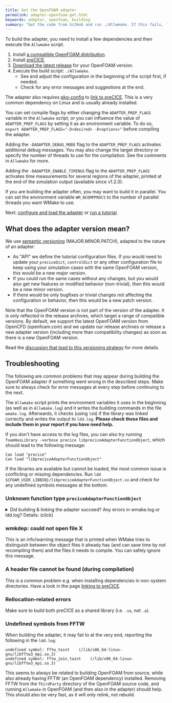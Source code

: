 ```yaml
---
title: Get the OpenFOAM adapter
permalink: adapter-openfoam-get.html
keywords: adapter, openfoam, building
summary: "Get the code from GitHub and run ./Allwmake. If this fails, look into wmake.log and ldd.log."
---
```


To build the adapter, you need to install a few dependencies and then execute the `Allwmake` script.

1. Install [a compatible OpenFOAM distribution](https://precice.org/adapter-openfoam-support.html).
2. Install [preCICE](https://precice.org/installation-overview.html).
3. [Download the latest release](https://github.com/precice/openfoam-adapter/releases/latest) for your OpenFOAM version.
4. Execute the build script: `./Allwmake`.
    * See and adjust the configuration in the beginning of the script first, if needed.
    * Check for any error messages and suggestions at the end.

The adapter also requires [pkg-config](https://linux.die.net/man/1/pkg-config) to [link to preCICE](https://precice.org/installation-linking.html). This is a very common dependency on Linux and is usually already installed.

You can set compile flags by either changing the `ADAPTER_PREP_FLAGS` variable in the `Allwmake` script, or you can influence the value of `ADAPTER_PREP_FLAGS` by setting it as an environment variable.
To do so, `export ADAPTER_PREP_FLAGS="-D<desired> -D<options>"` before compiling the adapter.

Adding the `-DADAPTER_DEBUG_MODE` flag to the `ADAPTER_PREP_FLAGS` activates additional debug messages. You may also change the target directory or specify the number of threads to use for the compilation. See the comments in `Allwmake` for more.

Adding the `-DADAPTER_ENABLE_TIMINGS` flag to the `ADAPTER_PREP_FLAGS` activates time measurements for several regions of the adapter, printed at the end of the simulation output (available since v1.2.0).

If you are building the adapter often, you may want to build it in parallel. You can set the environment variable `WM_NCOMPPROCS` to the number of parallel threads you want WMake to use.

Next: [configure and load the adapter](https://precice.org/adapter-openfoam-config.html) or [run a tutorial](https://precice.org/tutorials.html).

## What does the adapter version mean?

We use [semantic versioning](https://semver.org/) (MAJOR.MINOR.PATCH), adapted to the nature of an adapter:

* As "API" we define the tutorial configuration files. If you would need to update your `preciceDict`, `controlDict` or any other configuration file to keep using your simulation cases with the same OpenFOAM version, this would be a new major version.
* If you could run the same cases without any changes, but you would also get new features or modified behavior (non-trivial), then this would be a new minor version.
* If there would be only bugfixes or trivial changes not affecting the configuration or behavior, then this would be a new patch version.

Note that the OpenFOAM version is not part of the version of the adapter. It is only reflected in the release archives, which target a range of compatible versions. By default, we support the latest OpenFOAM version from OpenCFD (openfoam.com) and we update our release archives or release a new adapter version (including more than compatibility changes) as soon as there is a new OpenFOAM version.

Read the [discussion that lead to this versioning strategy](https://github.com/precice/openfoam-adapter/issues/52) for more details.

## Troubleshooting

The following are common problems that may appear during building the OpenFOAM adapter if something went wrong in the described steps. Make sure to always check for error messages at every step before continuing to the next.

The `Allwmake` script prints the environment variables it uses in the beginning (as well as in `Allwmake.log`) and it writes the building commands in the file `wmake.log`. Afterwards, it checks (using `ldd`) if the library was linked correctly and writes the output to `ldd.log`. **Please check these files and include them in your report if you have need help.**

If you don't have access to the log files, you can also try running `foamHasLibrary -verbose precice libpreciceAdapterFunctionObject`, which should lead to the following message:

```text
Can load "precice"
Can load "libpreciceAdapterFunctionObject"
```

If the libraries are available but cannot be loaded, the most common issue is conflicting or missing dependencies. Run `ldd ${FOAM_USER_LIBBIN}/libpreciceAdapterFunctionObject.so` and check for any undefined symbols messages at the bottom.

### Unknown function type `preciceAdapterFunctionObject`

<details markdown="1">
<summary>Did building & linking the adapter succeed? Any errors in wmake.log or ldd.log? Details: (click)</summary>

If in the beginning of the simulation you get the following warning:

```text
Starting time loop

 --> FOAM Warning :
     From function void* Foam::dlOpen(const Foam::fileName&, bool)
     in file POSIX.C at line 1604
     dlopen error : libprecice.so: cannot open shared object file: No such file or directory
 --> FOAM Warning :
     From function bool Foam::dlLibraryTable::open(const Foam::fileName&, bool)
     in file db/dynamicLibrary/dlLibraryTable/dlLibraryTable.C at line 105
     **could not load "libpreciceAdapterFunctionObject.so"**
 --> FOAM Warning :
     From function bool Foam::dlLibraryTable::open(const Foam::dictionary&, const Foam::word&, const TablePtr&) [with TablePtr = Foam::HashTable<Foam::autoPtr<Foam::functionObject> (*)(const Foam::word&, const Foam::Time&, const Foam::dictionary&), Foam::word, Foam:     :string::hash>*]
     in file lnInclude/dlLibraryTableTemplates.C at line 62
     Could not open library "libpreciceAdapterFunctionObject.so"

 --> FOAM Warning :
 Unknown function type preciceAdapterFunctionObject
```

then this probably means that something went wrong while building the OpenFOAM adapter. Check the files `wmake.log` (for building errors) and `ldd.log` (for runtime linking errors). Make sure that, when you run the simulation, you have the same OpenFOAM and any other required environment variables as when you built the adapter.

If everything during building has gone well, the adapter must be installed into your `$FOAM_USER_LIBBIN` directory. Check that it exists (`ls $FOAM_USER_LIBBIN`) and that `ldd $FOAM_USER_LIBBIN/libpreciceAdapterFunctionObject.so` does not return any errors.

Note that the simulation will continue without loading the adapter and there will be no coupling.
</details>

### wmkdep: could not open file X

This is an info/warning message that is printed when WMake tries to distinguish between the object files it already has (and can save time by not recompiling them) and the files it needs to compile. You can safely ignore this message.

### A header file cannot be found (during compilation)

This is a common problem e.g. when installing dependencies in non-system directories. Have a look in the page [linking to preCICE](https://precice.org/installation-linking.html).

### Rellocation-related errors

Make sure to build both preCICE as a shared library (i.e. `.so`, not `.a`).

### Undefined symbols from FFTW

When building the adapter, it may fail to at the very end, reporting the following in the `ldd.log`:

```text
undefined symbol: fftw_taint    (/lib/x86_64-linux-gnu/libfftw3_mpi.so.3)
undefined symbol: fftw_join_taint    (/lib/x86_64-linux-gnu/libfftw3_mpi.so.3)
```

This seems to always be related to building OpenFOAM from source, while also already having FFTW (an OpenFOAM dependency) installed. Removing FFTW from the `ThirdParty` directory of the OpenFOAM source code, and running `Allwmake` in OpenFOAM (and then also in the adapter) should help. This should also be very fast, as it will only relink, not rebuild.
